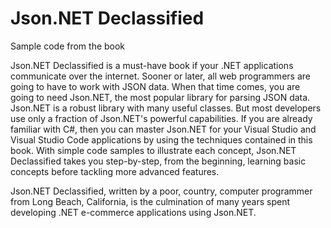 # Json.NET Declassified
Sample code from the book

Json.NET Declassified is a must-have book if your .NET applications communicate over the internet. Sooner or later, all web programmers are going to have to work with JSON data. When that time comes, you are going to need Json.NET, the most popular library for parsing JSON data. Json.NET is a robust library with many useful classes. But most developers use only a fraction of Json.NET's powerful capabilities. If you are already familiar with C#, then you can master Json.NET for your Visual Studio and Visual Studio Code applications by using the techniques contained in this book. With simple code samples to illustrate each concept, Json.NET Declassified takes you step-by-step, from the beginning, learning basic concepts before tackling more advanced features.

Json.NET Declassified, written by a poor, country, computer programmer from Long Beach, California, is the culmination of many years spent developing .NET e-commerce applications using Json.NET.
